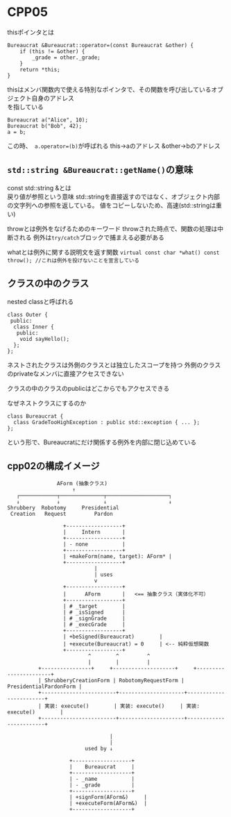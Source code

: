 # CPP05

thisポインタとは
```
Bureaucrat &Bureaucrat::operator=(const Bureaucrat &other) {
    if (this != &other) {
        _grade = other._grade;
    }
    return *this;
}
```
thisはメンバ関数内で使える特別なポインタで、その関数を呼び出しているオブジェクト自身のアドレス  
を指している
```
Bureaucrat a("Alice", 10);
Bureaucrat b("Bob", 42);
a = b;
```
この時、``` a.operator=(b)```が呼ばれる
this->aのアドレス
&other->bのアドレス

## ```std::string &Bureaucrat::getName()```の意味
const std::string &とは  
戻り値が参照という意味
std::stringを直接返すのではなく、オブジェクト内部の文字列への参照を返している。
値をコピーしないため、高速(std::stringは重い)

throwとは例外をなげるためのキーワード
throwされた時点で、関数の処理は中断される
例外は```try/catch```ブロックで捕まえる必要がある

whatとは例外に関する説明文を返す関数
```virtual const char *what() const throw(); //これは例外を投げないことを宣言している```

## クラスの中のクラス
nested classと呼ばれる
```
class Outer {
 public:
  class Inner {
   public:
    void sayHello();
  };
};
```
ネストされたクラスは外側のクラスとは独立したスコープを持つ
外側のクラスのprivateなメンバに直接アクセスできない

クラスの中のクラスのpublicはどこからでもアクセスできる

なぜネストクラスにするのか
```
class Bureaucrat {
  class GradeTooHighException : public std::exception { ... };
};
```
という形で、Bureaucratにだけ関係する例外を内部に閉じ込めている

## cpp02の構成イメージ
```
                AForm (抽象クラス)
                     ↑
   ┌────────────┬──────────────┬────────────────────┐
   ↓            ↓              ↓                    ↓
Shrubbery  Robotomy     Presidential
 Creation   Request         Pardon
```

```
                  +------------------+
                  |     Intern       |
                  +------------------+
                  | - none           |
                  +------------------+
                  | +makeForm(name, target): AForm* |
                  +------------------+
                            |
                            | uses
                            v
                  +------------------+
                  |      AForm       |   <== 抽象クラス（実体化不可）
                  +------------------+
                  | # _target        |
                  | # _isSigned      |
                  | # _signGrade     |
                  | # _execGrade     |
                  +------------------+
                  | +beSigned(Bureaucrat)        |
                  | +execute(Bureaucrat) = 0     | <-- 純粋仮想関数
                  +------------------+
                          ^        ^         ^
                          |        |         |
          +----------------+     +--------------------+     +-----------------------+
          | ShrubberyCreationForm | RobotomyRequestForm | PresidentialPardonForm |
          +------------------------+---------------------+------------------------+
          | 実装: execute()        | 実装: execute()     | 実装: execute()        |
          +------------------------+---------------------+------------------------+

                                 |
                                 |
                         used by ↓

                    +-------------------+
                    |    Bureaucrat     |
                    +-------------------+
                    | - _name           |
                    | - _grade          |
                    +-------------------+
                    | +signForm(AForm&)     |
                    | +executeForm(AForm&)  |
                    +-------------------+
```